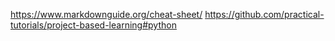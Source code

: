 https://www.markdownguide.org/cheat-sheet/
https://github.com/practical-tutorials/project-based-learning#python